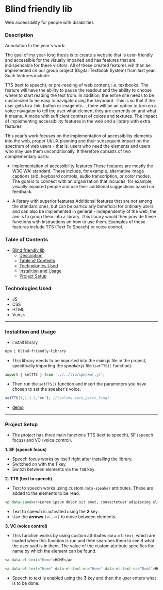 # Blind friendly lib
Web accessibility for people with disabilities

### Description
Annotation to the year's work:

The goal of my year-long thesis is to create a website that is user-friendly and accessible for the visually impaired and has features that are indispensable for these visitors. All of these created features will then be implemented on our group project (Digital Textbook System) from last year. Such features include:

TTS (text to speech), or pre-reading of web content, i.e. textbooks. The feature will have the ability to pause the readout and the ability to choose where to start reading the text from.
In addition, the entire site needs to be customized to be easy to navigate using the keyboard. This is so that if the user gets to a link, button or image etc..., there will be an option to turn on a voice navigator to tell the user what element they are currently on and what it means.
A mode with sufficient contrast of colors and textures.
The impact of implementing accessibility features in the web and a library with extra features

This year's work focuses on the implementation of accessibility elements into the web, proper UI/UX planning and their subsequent impact on the spectrum of web users - that is, users who need the elements and users who may use them unconditionally. It therefore consists of two complementary parts:

- Implementation of accessibility features
These features are mostly the W3C WAI standard. These include, for example, alternative image captions (alt), keyboard controls, audio transcription, or color modes. The goal is to connect with an organization that includes, for example, visually impaired people and use their additional suggestions based on feedback.

- A library with superior features
Additional features that are not among the standard ones, but can be particularly beneficial for ordinary users and can also be implemented in general - independently of the web, the aim is to group them into a library. This library would then provide these functions with instructions on how to use them. Examples of these features include TTS (Text To Speech) or voice control.

### Table of Contents
- [Blind friendly lib](#blind-friendly-lib)
    - [Description](#description)
    - [Table of Contents](#table-of-contents)
    - [Technologies Used](#technologies-used)
    - [Instalition and Usage](#instalition-and-usage)
    - [Project Setup](#project-setup)

### Technologies Used
- JS
- CSS
- HTML
- Vue.js
***
### Instalition and Usage
- install library

```sh
npm i blind-friendly-library
```
- This library needs to be imported into the main.js file in the project, specifically importing the *speaker.js* file (`setTTS()` function).

```js
import { setTTS } from '../../lib/speaker.js';
```
- Then run the `setTTS()` function and insert the parameters you have chosen to set the speaker's voice.

```js
setTTS(1,1,1.2,"en"); //(volume,rate,pitch,lang)
```

- [demo](https://filipekbenes.github.io/BlindFriendlyWeb/)
***
### Project Setup
- The project has three main functions TTS (text to speech), SF (speech focus) and VC (voice control).
  
**1. SF (speech focus)**
  - Speech focus works by itself right after installing the library.
  - Switched on with the **1** key.
  - Switch between elements via the `TAB` key.

**2. TTS (text to speech)**
  - Text to speech works using custom `data-speaker` attributes. These are added to the elements to be read.
  
```html
<p data-speaker>Lorem ipsum dolor sit amet, consectetuer adipiscing elit.</p>
```
  - Text to speech is activated using the **2** key.
  - Use the **arrows** `(<-,->)` to move between elements.

**3. VC (voice control)**
  - This function works by using custom attributes `data-el-text`, which are loaded when this function is run and then searches them to see if what the user said is in them. The value of the custom attribute specifies the name by which the element can be found.

  ```html
  <a data-el-text="Home">HOME</a>
  ```
  ```html
  <a data-el-text="Home" data-el-text-en="Home" data-el-text-cs="Domů">HOME</a>
  ```
  - Speech to text is enabled using the **3** key and then the user enters what is to be done.